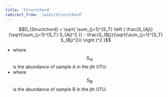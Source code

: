 ```yaml
---
title: 'Structchord'
redirect_from: '/wiki/Structchord'
---
```

$$D_{Structchord} = \sqrt{ \sum_{j=1}^{S_T}  \left ( \frac{S_{Aj}}{\sqrt{\sum_{j=1}^{S_T} S_{Aj}^2 }} - \frac{S_{Bj}}{\sqrt{\sum_{j=1}^{S_T} S_{Bj}^2}} \right )^2  }$$

-   where $$S_{Aj}$$ is the abundance of sample A in the jth OTU.
-   where $$S_{Bj}$$ is the abundance of sample B in the jth OTU.
